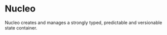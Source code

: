 # Nucleo

Nucleo creates and manages a strongly typed, predictable and versionable state container.

